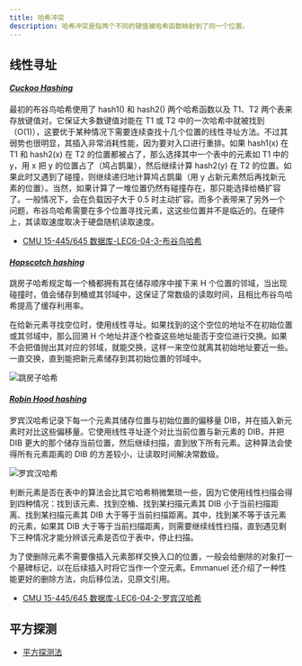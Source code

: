 ```yaml
---
title: 哈希冲突
description: 哈希冲突是指两个不同的键值被哈希函数映射到了同一个位置。
---
```


## 线性寻址

#### [<i title="布谷鸟哈希、杜鹃哈希">Cuckoo Hashing</i>](https://codecapsule.com/2013/07/20/cuckoo-hashing/)

最初的布谷鸟哈希使用了 hash1() 和 hash2() 两个哈希函数以及 T1、T2 两个表来存放键值对。它保证大多数键值对能在 T1 或 T2 中的一次哈希中就被找到（O(1)），这要优于某种情况下需要连续查找十几个位置的线性寻址方法。不过其弱势也很明显，其插入非常消耗性能，因为要对入口进行重排。如果 hash1(x) 在 T1 和 hash2(x) 在 T2 的位置都被占了，那么选择其中一个表中的元素如 T1 中的 y，用 x 把 y 的位置占了（鸠占鹊巢），然后继续计算 hash2(y) 在 T2 的位置。如果此时又遇到了碰撞，则继续递归地计算鸠占鹊巢（用 y 占新元素然后再找新元素的位置）。当然，如果计算了一堆位置仍然有碰撞存在，那只能选择给桶扩容了。一般情况下，会在负载因子大于 0.5 时主动扩容。而多个表带来了另外一个问题，布谷鸟哈希需要在多个位置寻找元素，这这些位置并不是临近的。在硬件上，其读取速度取决于硬盘随机读取速度。

* [CMU 15-445/645 数据库-LEC6-04-3-布谷鸟哈希](https://www.bilibili.com/video/BV1dh411x761)

#### [<i title="跳房子哈希">Hopscotch hashing</i>](https://codecapsule.com/2013/08/11/hopscotch-hashing/)

跳房子哈希规定每一个桶都拥有其在储存顺序中接下来 H 个位置的邻域，当出现碰撞时，值会储存到桶或其邻域中，这保证了常数级的读取时间，且相比布谷鸟哈希提高了缓存利用率。

在给新元素寻找空位时，使用线性寻址。如果找到的这个空位的地址不在初始位置或其邻域中，那么回溯 H 个地址并逐个检查这些地址能否于空位进行交换。如果不会把值抛出其对应的邻域，就能交换，这样一来空位就离其初始地址要近一些。一直交换，直到能把新元素储存到其初始位置的邻域中。

![跳房子哈希](https://mgear-image.oss-cn-shanghai.aliyuncs.com/image/other/20220323203225.png?w=60)

#### [<i title="罗宾汉哈希">Robin Hood hashing</i>](https://codecapsule.com/2013/11/11/robin-hood-hashing/)

罗宾汉哈希记录下每一个元素其储存位置与初始位置的偏移量 DIB，并在插入新元素时对比这些偏移量。它使用线性寻址逐个对比当前位置与新元素的 DIB，并把 DIB 更大的那个储存当前位置，然后继续扫描，直到放下所有元素。这种算法会使得所有元素距离的 DIB 的方差较小，让读取时间解决常数级。

![罗宾汉哈希](https://mgear-image.oss-cn-shanghai.aliyuncs.com/image/other/20220323210710.png?w=60)

判断元素是否在表中的算法会比其它哈希稍微繁琐一些，因为它使用线性扫描会得到四种情况：找到该元素、找到空桶、找到某扫描元素其 DIB 小于当前扫描距离、找到某扫描元素其 DIB 大于等于当前扫描距离。其中，找到某不等于该元素的元素，如果其 DIB 大于等于当前扫描距离，则需要继续线性扫描，直到遇见剩下三种情况才能分辨该元素是否位于表中，停止扫描。

为了使删除元素不需要像插入元素那样交换入口的位置，一般会给删除的对象打一个墓碑标记，以在后续插入时将它当作一个空元素。Emmanuel 还介绍了一种性能更好的删除方法，向后移位法，见原文引用。

* [CMU 15-445/645 数据库-LEC6-04-2-罗宾汉哈希](https://www.bilibili.com/video/BV1RL4y1v7vQ)

## 平方探测

* [平方探测法](https://www.bilibili.com/video/BV1qJ411k7wc)
